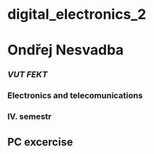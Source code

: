 # digital_electronics_2

# Ondřej Nesvadba
### _VUT FEKT_
### __Electronics and telecomunications__
### IV. semestr
###
## PC excercise
